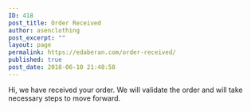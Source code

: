 ```yaml
---
ID: 418
post_title: Order Received
author: asenclothing
post_excerpt: ""
layout: page
permalink: https://edaberan.com/order-received/
published: true
post_date: 2018-06-10 21:48:58
---
```

Hi, we have received your order. We will validate the order and will take necessary steps to move forward.